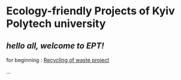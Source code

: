 # Ecology-friendly Projects of Kyiv Polytech university
*hello all, welcome to EPT!*
---
for beginning : [Recycling of waste project](https://www.inside-out.pro/sistema-zboru-vtorinnoi-sirovini-na-t/) 

...
